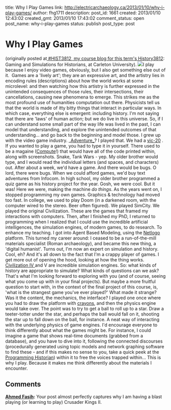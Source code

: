 title: Why I Play Games
link: http://electricarchaeology.ca/2013/01/10/why-i-play-games/
author: fhg1711
description: 
post_id: 1661
created: 2013/01/10 12:43:02
created_gmt: 2013/01/10 17:43:02
comment_status: open
post_name: why-i-play-games
status: publish
post_type: post

# Why I Play Games

(originally posted at[ #HIST3812, my course blog for this term's History3812](http://3812.graeworks.net): Gaming and Simulations for Historians, at Carleton University). ![](http://upload.wikimedia.org/wikipedia/commons/thumb/3/39/CBMVIC20P8.jpg/250px-CBMVIC20P8.jpg)I play because I enjoy video games, obviously, but I also get something else out of it.  Games are a 'lively art'; they are an expressive art, and the artistry lies in encoding rules (descriptions) about how the world works at some microlevel: and then watching how this artistry is further expressed in the unintended consequences of those rules, their intersections, their cancellations, causing new phenomena to emerge. This strikes me as the most profound use of humanities computation out there. Physicists tell us that the world is made of itty bitty things that interact in particular ways. In which case, everything else is emergent: including history. I'm not saying that there are 'laws' of human action; but we do live in this universe. So, if I can understand some small part of the way life was lived in the past, I can model that understanding, and explore the unintended outcomes of that understanding... and go back to the beginning and model those. I grew up with the video game industry. _[Adventure_](http://en.wikipedia.org/wiki/Colossal_Cave_Adventure)? I played that. We had a [vic-20](http://en.wikipedia.org/wiki/Commodore_VIC-20) . If you wanted to play a game, you had to type it in yourself. There used to be a magaine ([Compute](http://archive.org/details/compute-magazine)!) that would have all of the code printed within, along with screenshots. Snake, Tank Wars - yep. My older brother would type, and I would read the individual letters (and spaces, and characters) out. After about a week, we'd have a game. And there would be bugs. O lord, there were bugs. When we could afford games, we'd buy text adventures from Infocom. In high school, my older brother programmed a quiz game as his history project for the year. Gosh, we were cool. But it was! Here we were, making the machine _do things_. As the years went on, I stopped programming my own games. Graphics & technology had moved too fast. In college, we used to play Doom (in a darkened room, with the computer wired to the stereo. Beer often figured). We played SimCity. We played the original Civilization. These are the games that framed my interactions with computers. Then, after I finished my PhD, I returned to programming when I realized that I could use the incredible artificial intelligences, the simulation engines, of modern games, to do research. To enhance my teaching. I got into Agent Based Modeling, using the [Netlogo ](http://ccl.northwestern.edu/netlogo/)platform. This turned my career around: I ceased to be a run-of-the-mill materials specialist (Roman archaeology), and became this new thing, a 'digital humanist'. Turns out, I'm now an expert on simulation and history. Cool, eh? And it's all down to the fact that I'm a crappy player of games. I get more out of opening the hood, looking at how the thing works. [Civilization IV ](http://www.playthepast.org/?p=352)and V are incredible simulation engines. So: what kinds of history are appropriate to simulate? What kinds of questions can we ask? That's what I'm looking forward to exploring with you (and of course, seeing what you come up with in your final projects). But maybe a more fruitful question to start with, in the context of the final project of this course, is, 'what is the strangest game you've ever played?' What made it strange? Was it the content, the mechanics, the interface? I played one once where you had to draw the platform with [crayons](http://www.crayonphysics.com/), and then the physics engine would take over. The point was to try to get a ball to roll up to a star. Draw a teeter-totter under the star, and perhaps the ball would fall on it, shooting the star up to fall down on the ball, for instance. A neat way of interacting with the underlying physics of game engines. I'd encourage everyone to think differently about what the games might be. For instance, I could imagine a game that shows real-time documents (grabbed from a database), and you have to dive into it, following the connected discourses (procedurally generated using topic models and network graphing software to find these - and if this makes no sense to you, take a quick peek at the [Programming Historian](http://programminghistorian.org)) within it to free the voices trapped within... This is why I play. Because it makes me think differently about the materials I encounter.

## Comments

**[Ahmed Fasih](#9607 "2013-02-26 09:12:00"):** Your post almost perfectly captures why I am having a blast playing (or learning to play) Crusader Kings II.

